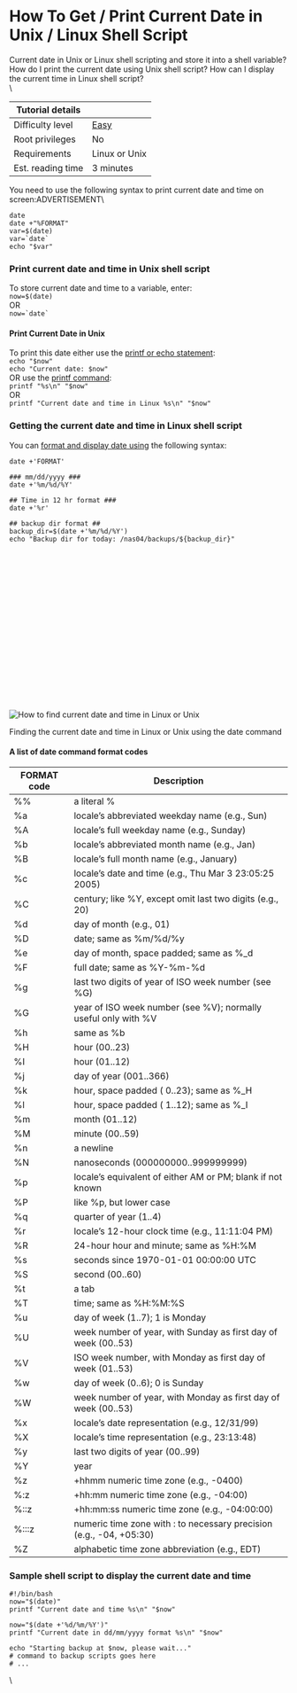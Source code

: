 # How To Get / Print Current Date in Unix / Linux Shell Script



Current date in Unix or Linux shell scripting and store it into a shell variable? How do I print the current date using Unix shell script? How can I display the current time in Linux shell script?\
\


| Tutorial details  |                                                |
| ----------------- | ---------------------------------------------- |
| Difficulty level  | [Easy](http://www.cyberciti.biz/faq/tag/easy/) |
| Root privileges   | No                                             |
| Requirements      | Linux or Unix                                  |
| Est. reading time | 3 minutes                                      |

You need to use the following syntax to print current date and time on screen:ADVERTISEMENT\


```
date
date +"%FORMAT"
var=$(date)
var=`date`
echo "$var"
```

### Print current date and time in Unix shell script

To store current date and time to a variable, enter:\
`now=$(date)`\
OR\
`` now=`date` ``

#### Print Current Date in Unix

To print this date either use the [printf or echo statement](https://www.cyberciti.biz/faq/how-to-write-output-to-terminal/):\
`echo "$now"`\
`echo "Current date: $now"`\
OR use the [printf command](https://bash.cyberciti.biz/guide/Printf\_command):\
`printf "%s\n" "$now"`\
OR\
`printf "Current date and time in Linux %s\n" "$now"`

### Getting the current date and time in Linux shell script

You can [format and display date using](https://www.cyberciti.biz/faq/linux-unix-formatting-dates-for-display/) the following syntax:

```
date +'FORMAT'
 
### mm/dd/yyyy ###
date +'%m/%d/%Y'
 
## Time in 12 hr format ###
date +'%r'
 
## backup dir format ##
backup_dir=$(date +'%m/%d/%Y')
echo "Backup dir for today: /nas04/backups/${backup_dir}"
```

![](data:image/svg+xml;base64,PHN2ZyBoZWlnaHQ9IjM0MSIgd2lkdGg9IjU5OSIgeG1sbnM9Imh0dHA6Ly93d3cudzMub3JnLzIwMDAvc3ZnIiB2ZXJzaW9uPSIxLjEiLz4=)![How to find current date and time in Linux or Unix](https://www.cyberciti.biz/media/new/faq/2011/01/How-to-find-current-date-and-time-in-Linux-or-Unix.png)

Finding the current date and time in Linux or Unix using the date command

#### A list of date command format codes

| FORMAT code | Description                                                         |
| ----------- | ------------------------------------------------------------------- |
| %%          | a literal %                                                         |
| %a          | locale’s abbreviated weekday name (e.g., Sun)                       |
| %A          | locale’s full weekday name (e.g., Sunday)                           |
| %b          | locale’s abbreviated month name (e.g., Jan)                         |
| %B          | locale’s full month name (e.g., January)                            |
| %c          | locale’s date and time (e.g., Thu Mar 3 23:05:25 2005)              |
| %C          | century; like %Y, except omit last two digits (e.g., 20)            |
| %d          | day of month (e.g., 01)                                             |
| %D          | date; same as %m/%d/%y                                              |
| %e          | day of month, space padded; same as %\_d                            |
| %F          | full date; same as %Y-%m-%d                                         |
| %g          | last two digits of year of ISO week number (see %G)                 |
| %G          | year of ISO week number (see %V); normally useful only with %V      |
| %h          | same as %b                                                          |
| %H          | hour (00..23)                                                       |
| %I          | hour (01..12)                                                       |
| %j          | day of year (001..366)                                              |
| %k          | hour, space padded ( 0..23); same as %\_H                           |
| %l          | hour, space padded ( 1..12); same as %\_I                           |
| %m          | month (01..12)                                                      |
| %M          | minute (00..59)                                                     |
| %n          | a newline                                                           |
| %N          | nanoseconds (000000000..999999999)                                  |
| %p          | locale’s equivalent of either AM or PM; blank if not known          |
| %P          | like %p, but lower case                                             |
| %q          | quarter of year (1..4)                                              |
| %r          | locale’s 12-hour clock time (e.g., 11:11:04 PM)                     |
| %R          | 24-hour hour and minute; same as %H:%M                              |
| %s          | seconds since 1970-01-01 00:00:00 UTC                               |
| %S          | second (00..60)                                                     |
| %t          | a tab                                                               |
| %T          | time; same as %H:%M:%S                                              |
| %u          | day of week (1..7); 1 is Monday                                     |
| %U          | week number of year, with Sunday as first day of week (00..53)      |
| %V          | ISO week number, with Monday as first day of week (01..53)          |
| %w          | day of week (0..6); 0 is Sunday                                     |
| %W          | week number of year, with Monday as first day of week (00..53)      |
| %x          | locale’s date representation (e.g., 12/31/99)                       |
| %X          | locale’s time representation (e.g., 23:13:48)                       |
| %y          | last two digits of year (00..99)                                    |
| %Y          | year                                                                |
| %z          | +hhmm numeric time zone (e.g., -0400)                               |
| %:z         | +hh:mm numeric time zone (e.g., -04:00)                             |
| %::z        | +hh:mm:ss numeric time zone (e.g., -04:00:00)                       |
| %:::z       | numeric time zone with : to necessary precision (e.g., -04, +05:30) |
| %Z          | alphabetic time zone abbreviation (e.g., EDT)                       |

### Sample shell script to display the current date and time

```
#!/bin/bash
now="$(date)"
printf "Current date and time %s\n" "$now"
 
now="$(date +'%d/%m/%Y')"
printf "Current date in dd/mm/yyyy format %s\n" "$now"
 
echo "Starting backup at $now, please wait..."
# command to backup scripts goes here
# ...
```

\
